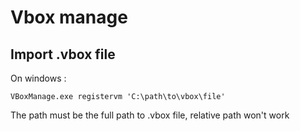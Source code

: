 # Vbox manage 

## Import .vbox file 
On windows : 
```
VBoxManage.exe registervm 'C:\path\to\vbox\file'
```
The path must be the full path to .vbox file, relative path won't work 